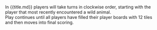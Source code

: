 In {{title.md}} players will take turns in clockwise order, starting with the player that most recently encountered a wild animal.  
Play continues until all players have filled their player boards with 12 tiles and then moves into final scoring.